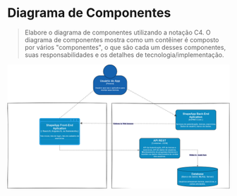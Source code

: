 # Diagrama de Componentes

> Elabore o diagrama de componentes utilizando a notação C4. O diagrama de componentes mostra como um contêiner é composto por vários "componentes", o que são cada um desses componentes, suas responsabilidades e os detalhes de tecnologia/implementação.

 ![Diagrama de Componentes](img/Diagrama%20de%20Componentes%20Shape%20App.png)